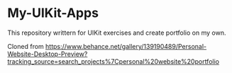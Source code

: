 # My-UIKit-Apps
This repository writtern for UIKit exercises and create portfolio on my own.

Cloned from https://www.behance.net/gallery/139190489/Personal-Website-Desktop-Preview?tracking_source=search_projects%7Cpersonal%20website%20portfolio

